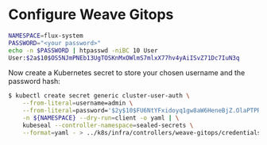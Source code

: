 # Configure Weave Gitops 

```bash
NAMESPACE=flux-system
PASSWORD="<your password>"
echo -n $PASSWORD | htpasswd -niBC 10 User
User:$2a$10$OS5NJmPNEb13UgTOSKnMxOWlmS7mlxX77hv4yAiISvZ71Dc7IuN3q
```
Now create a Kubernetes secret to store your chosen username and the password hash:

```bash
$ kubectl create secret generic cluster-user-auth \
    --from-literal=username=admin \
    --from-literal=password='$2y$10$FU6NtYFxidoyq1gw8aW6HeneBjZ.OlaPTPRnALhkx8QStbztKubyy' \
    -n ${NAMESPACE} --dry-run=client -o yaml | \
    kubeseal --controller-namespace=sealed-secrets \
    --format=yaml - > ../k8s/infra/controllers/weave-gitops/credentials.yaml
```